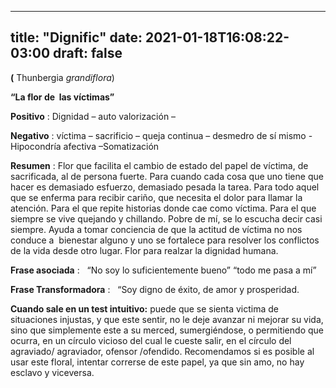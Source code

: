 
---
title: "Dignific"
date: 2021-01-18T16:08:22-03:00
draft: false
--- 
        

 

 





**(** Thunbergia *grandiflora*)


**“La flor de  las víctimas”** 



**Positivo** : Dignidad – auto valorización – 


**Negativo** : víctima – sacrificio – queja continua – desmedro de sí mismo -
 Hipocondría afectiva –Somatización
 


**Resumen** : Flor que facilita el
 cambio de estado del papel de víctima, de sacrificada, al de persona fuerte. Para
 cuando cada cosa que uno tiene que hacer es demasiado esfuerzo,
 demasiado pesada la tarea.
Para
 todo aquel que se enferma para recibir cariño, que necesita el
 dolor para llamar la atención.
 Para
 el que repite historias donde cae como víctima. Para
 el que siempre se vive quejando y chillando. Pobre de mí, se lo
 escucha decir casi siempre.
Ayuda a tomar conciencia de que la actitud de víctima no nos conduce
 a  bienestar alguno y uno se fortalece
 para resolver los conflictos de la vida desde otro lugar.
Flor para realzar la dignidad humana.


**Frase asociada** :   “No soy lo suficientemente bueno” “todo me
 pasa a mí” 


**Frase Transformadora** :   “Soy digno de éxito, de amor y prosperidad.
 
**Cuando sale en un
 test intuitivo:** puede que se sienta victima de situaciones injustas, y que este sentir,
 no le deje avanzar ni mejorar su vida, sino que simplemente este a su merced,
 sumergiéndose, o permitiendo que ocurra, en un círculo vicioso del cual le
 cueste salir, en el círculo del agraviado/ agraviador, ofensor /ofendido.
Recomendamos si es posible al usar este floral, intentar correrse de
 este papel, ya que sin amo, no hay esclavo y viceversa.



